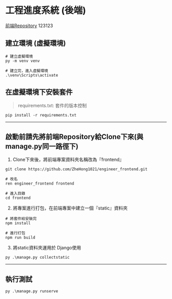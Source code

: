 # 工程進度系統 (後端)
[前端Repository](https://github.com/ZheHong1021/engineer_frontend.git)
123123
## 建立環境 (虛擬環境)
```shell=
# 建立虛擬環境
py -m venv venv

# 建立完，進入虛擬環境
.\venv\Scripts\activate 
```

## 在虛擬環境下安裝套件
> requirements.txt: 套件的版本控制
```shell=
pip install -r requirements.txt
```

---

## 啟動前請先將前端Repository給Clone下來(與 manage.py同一路徑下)
1. Clone下來後，將前端專案資料夾名稱改為『frontend』
```shell=
git clone https://github.com/ZheHong1021/engineer_frontend.git

# 改名
ren engineer_frontend frontend

# 進入目錄
cd frontend
```
   
2. 將專案進行打包，在前端專案中建立一個『static』資料夾
```shell=
# 將套件給安裝完
npm install

# 進行打包
npm run build
```
  
3. 將static資料夾運用於 Django使用
```shell=
py .\manage.py collectstatic
```

---

## 執行測試
```shell=
py .\manage.py runserve
```
